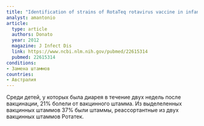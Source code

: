 ```yaml
---
title: "Identification of strains of RotaTeq rotavirus vaccine in infants with gastroenteritis following routine vaccination"
analyst: amantonio
article:
  type: article
  authors: Donato
  year: 2012
  magazine: J Infect Dis
  link: https://www.ncbi.nlm.nih.gov/pubmed/22615314
  pubmed: 22615314
conditions:
- Замена штаммов
countries:
- Австралия
---
```


Среди детей, у которых была диарея в течение двух недель после вакцинации, 21% болели от вакцинного штамма. Из выделеленных вакцинных штаммов 37% были штаммы, реассортантные из двух вакцинных штаммов Ротатек.
